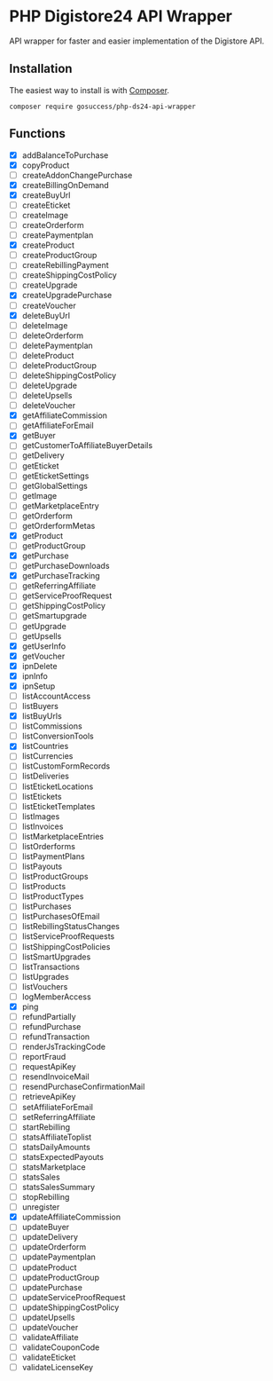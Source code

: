 # PHP Digistore24 API Wrapper

API wrapper for faster and easier implementation of the Digistore API.

## Installation

The easiest way to install is with [Composer](https://getcomposer.org/).

```
composer require gosuccess/php-ds24-api-wrapper
```

## Functions

- [x]  addBalanceToPurchase
- [x]  copyProduct
- [ ]  createAddonChangePurchase
- [x]  createBillingOnDemand
- [x]  createBuyUrl
- [ ]  createEticket
- [ ]  createImage
- [ ]  createOrderform
- [ ]  createPaymentplan
- [x]  createProduct
- [ ]  createProductGroup
- [ ]  createRebillingPayment
- [ ]  createShippingCostPolicy
- [ ]  createUpgrade
- [x]  createUpgradePurchase
- [ ]  createVoucher
- [x]  deleteBuyUrl
- [ ]  deleteImage
- [ ]  deleteOrderform
- [ ]  deletePaymentplan
- [ ]  deleteProduct
- [ ]  deleteProductGroup
- [ ]  deleteShippingCostPolicy
- [ ]  deleteUpgrade
- [ ]  deleteUpsells
- [ ]  deleteVoucher
- [x]  getAffiliateCommission
- [ ]  getAffiliateForEmail
- [x]  getBuyer
- [ ]  getCustomerToAffiliateBuyerDetails
- [ ]  getDelivery
- [ ]  getEticket
- [ ]  getEticketSettings
- [ ]  getGlobalSettings
- [ ]  getImage
- [ ]  getMarketplaceEntry
- [ ]  getOrderform
- [ ]  getOrderformMetas
- [x]  getProduct
- [ ]  getProductGroup
- [x]  getPurchase
- [ ]  getPurchaseDownloads
- [x]  getPurchaseTracking
- [ ]  getReferringAffiliate
- [ ]  getServiceProofRequest
- [ ]  getShippingCostPolicy
- [ ]  getSmartupgrade
- [ ]  getUpgrade
- [ ]  getUpsells
- [x]  getUserInfo
- [x]  getVoucher
- [x]  ipnDelete
- [x]  ipnInfo
- [x]  ipnSetup
- [ ]  listAccountAccess
- [ ]  listBuyers
- [x]  listBuyUrls
- [ ]  listCommissions
- [ ]  listConversionTools
- [x]  listCountries
- [ ]  listCurrencies
- [ ]  listCustomFormRecords
- [ ]  listDeliveries
- [ ]  listEticketLocations
- [ ]  listEtickets
- [ ]  listEticketTemplates
- [ ]  listImages
- [ ]  listInvoices
- [ ]  listMarketplaceEntries
- [ ]  listOrderforms
- [ ]  listPaymentPlans
- [ ]  listPayouts
- [ ]  listProductGroups
- [ ]  listProducts
- [ ]  listProductTypes
- [ ]  listPurchases
- [ ]  listPurchasesOfEmail
- [ ]  listRebillingStatusChanges
- [ ]  listServiceProofRequests
- [ ]  listShippingCostPolicies
- [ ]  listSmartUpgrades
- [ ]  listTransactions
- [ ]  listUpgrades
- [ ]  listVouchers
- [ ]  logMemberAccess
- [x]  ping
- [ ]  refundPartially
- [ ]  refundPurchase
- [ ]  refundTransaction
- [ ]  renderJsTrackingCode
- [ ]  reportFraud
- [ ]  requestApiKey
- [ ]  resendInvoiceMail
- [ ]  resendPurchaseConfirmationMail
- [ ]  retrieveApiKey
- [ ]  setAffiliateForEmail
- [ ]  setReferringAffiliate
- [ ]  startRebilling
- [ ]  statsAffiliateToplist
- [ ]  statsDailyAmounts
- [ ]  statsExpectedPayouts
- [ ]  statsMarketplace
- [ ]  statsSales
- [ ]  statsSalesSummary
- [ ]  stopRebilling
- [ ]  unregister
- [x]  updateAffiliateCommission
- [ ]  updateBuyer
- [ ]  updateDelivery
- [ ]  updateOrderform
- [ ]  updatePaymentplan
- [ ]  updateProduct
- [ ]  updateProductGroup
- [ ]  updatePurchase
- [ ]  updateServiceProofRequest
- [ ]  updateShippingCostPolicy
- [ ]  updateUpsells
- [ ]  updateVoucher
- [ ]  validateAffiliate
- [ ]  validateCouponCode
- [ ]  validateEticket
- [ ]  validateLicenseKey